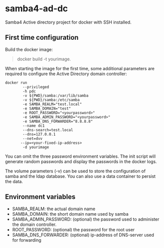 # samba4-ad-dc
Samba4 Active directory project for docker with SSH installed.

## First time configuration
Build the docker image:

>docker build -t yourimage.

When starting the image for the first time, some additional parameters are
required to configure the Active Directory domain controller:

```
docker run 
        --privileged 
        -h pdc 
        -v ${PWD}/samba:/var/lib/samba 
        -v ${PWD}/samba:/etc/samba 
        -e SAMBA_REALM="test.local" 
        -e SAMBA_DOMAIN="test" 
        -e ROOT_PASSWORD="<yourpassword>" 
        -e SAMBA_ADMIN_PASSWORD="<yourpassword>" 
        -e SAMBA_DNS_FORWARDER="8.8.8.8" 
        --name dc1 
        --dns-search=test.local 
        --dns=127.0.0.1 
        --net=dvv 
       --ip=<your-fixed-ip-address> 
        -d yourimage
```

You can omit the three password environment variables. The init script will 
generate random passwords and display the passwords in the docker logs.

The volume parameters (-v) can be used to store the configuration of samba and
the ldap database. You can also use a data container to persist the data.

## Environment variables

- SAMBA_REALM:  the actual domain name
- SAMBA_DOMAIN: the short domain name used by samba
- SAMBA_ADMIN_PASSWORD: (optional) the password used to administer the domain controller.
- ROOT_PASSWORD: (optional) the password for the root user
- SAMBA_DNS_FORWARDER: (optional) ip-address of DNS-server used for forwarding

